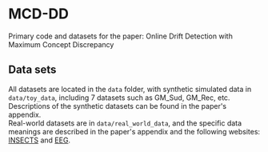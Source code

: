 # MCD-DD
Primary code and datasets for the paper: Online Drift Detection with Maximum Concept Discrepancy

## Data sets
All datasets are located in the `data` folder, with synthetic simulated data in `data/toy_data`, including 7 datasets such as GM_Sud, GM_Rec, etc. Descriptions of the synthetic datasets can be found in the paper's appendix. <br>
Real-world datasets are in `data/real_world_data`, and the specific data meanings are described in the paper's appendix and the following websites: [INSECTS](https://sites.google.com/view/uspdsrepository) and [EEG](https://archive.ics.uci.edu/dataset/264/eeg+eye+state).

